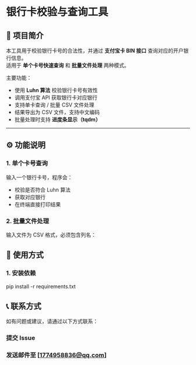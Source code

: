 # 银行卡校验与查询工具

## 📌 项目简介
本工具用于校验银行卡号的合法性，并通过 **支付宝卡 BIN 接口** 查询对应的开户银行信息。  
适用于 **单个卡号快速查询** 和 **批量文件处理** 两种模式。  

主要功能：
- 使用 **Luhn 算法** 校验银行卡号有效性  
- 调用支付宝 API 获取银行卡对应银行  
- 支持单卡查询 / 批量 CSV 文件处理  
- 结果导出为 CSV 文件，支持中文编码  
- 批量处理时支持 **进度条显示（tqdm）**  

---

## ⚙️ 功能说明

### 1. 单个卡号查询
输入一个银行卡号，程序会：
- 校验是否符合 Luhn 算法
- 获取对应银行
- 在终端直接打印结果  

### 2. 批量文件处理
输入文件为 CSV 格式，必须包含列名：  

## 🚀 使用方式

### 1. 安装依赖
pip install -r requirements.txt

## 📞 联系方式
如有问题或建议，请通过以下方式联系：

### 提交 Issue
### 发送邮件至 [1774958836@qq.com]
